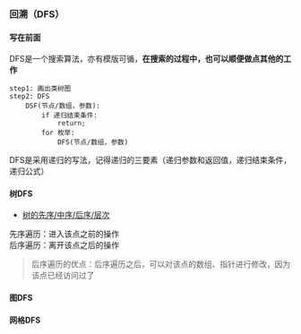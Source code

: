 ### 回溯（DFS）

#### 写在前面

DFS是一个搜索算法，亦有模版可循，**在搜索的过程中，也可以顺便做点其他的工作**
```
step1: 画出类树图
step2: DFS
    DSF(节点/数组，参数):
        if 递归结束条件:
            return;
        for 枚举:
            DFS(节点/数组，参数) 
```
DFS是采用递归的写法，记得递归的三要素（递归参数和返回值，递归结束条件，递归公式）

#### 树DFS

- [树的先序/中序/后序/层次](./tree_order.cpp)

先序遍历：进入该点之前的操作  
后序遍历：离开该点之后的操作  
> 后序遍历的优点：后序遍历之后，可以对该点的数组、指针进行修改，因为该点已经访问过了  

#### 图DFS

#### 网格DFS

